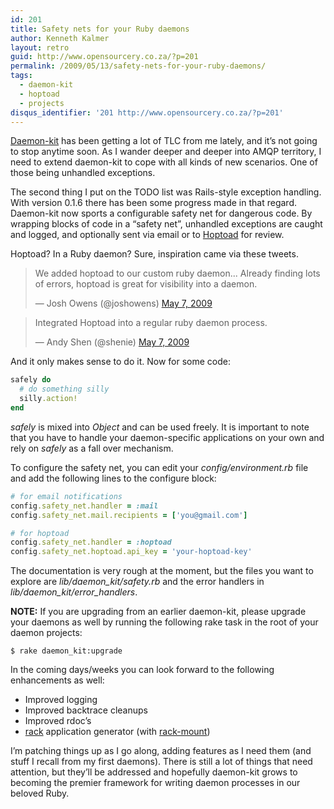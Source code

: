 ```yaml
---
id: 201
title: Safety nets for your Ruby daemons
author: Kenneth Kalmer
layout: retro
guid: http://www.opensourcery.co.za/?p=201
permalink: /2009/05/13/safety-nets-for-your-ruby-daemons/
tags:
  - daemon-kit
  - hoptoad
  - projects
disqus_identifier: '201 http://www.opensourcery.co.za/?p=201'
---
```


[Daemon-kit][1] has been getting a lot of TLC from me lately, and it&#8217;s not going to stop anytime soon. As I wander deeper and deeper into AMQP territory, I need to extend daemon-kit to cope with all kinds of new scenarios. One of those being unhandled exceptions.

The second thing I put on the TODO list was Rails-style exception handling. With version 0.1.6 there has been some progress made in that regard. Daemon-kit now sports a configurable safety net for dangerous code. By wrapping blocks of code in a &#8220;safety net&#8221;, unhandled exceptions are caught and logged, and optionally sent via email or to [Hoptoad][2] for review.

Hoptoad? In a Ruby daemon? Sure, inspiration came via these tweets.

<blockquote class="twitter-tweet" lang="en"><p>We added hoptoad to our custom ruby daemon... Already finding lots of errors, hoptoad is great for visibility into a daemon.</p>&mdash; Josh Owens (@joshowens) <a href="https://twitter.com/joshowens/status/1727857995">May 7, 2009</a></blockquote>
<script async src="//platform.twitter.com/widgets.js" charset="utf-8"></script>

<blockquote class="twitter-tweet" lang="en"><p>Integrated Hoptoad into a regular ruby daemon process.</p>&mdash; Andy Shen (@shenie) <a href="https://twitter.com/shenie/status/1725958950">May 7, 2009</a></blockquote>
<script async src="//platform.twitter.com/widgets.js" charset="utf-8"></script>

And it only makes sense to do it. Now for some code:

~~~ruby
safely do
  # do something silly
  silly.action!
end
~~~

*safely* is mixed into *Object* and can be used freely. It is important to note that you have to handle your daemon-specific applications on your own and rely on *safely* as a fall over mechanism.

To configure the safety net, you can edit your *config/environment.rb* file and add the following lines to the configure block:

~~~ruby
# for email notifications
config.safety_net.handler = :mail
config.safety_net.mail.recipients = ['you@gmail.com']

# for hoptoad
config.safety_net.handler = :hoptoad
config.safety_net.hoptoad.api_key = 'your-hoptoad-key'
~~~

The documentation is very rough at the moment, but the files you want to explore are *lib/daemon_kit/safety.rb* and the error handlers in *lib/daemon\_kit/error\_handlers*.

**NOTE:** If you are upgrading from an earlier daemon-kit, please upgrade your daemons as well by running the following rake task in the root of your daemon projects:

`$ rake daemon_kit:upgrade`

In the coming days/weeks you can look forward to the following enhancements as well:

  * Improved logging
  * Improved backtrace cleanups
  * Improved rdoc&#8217;s
  * [rack][5] application generator (with [rack-mount][6])

I&#8217;m patching things up as I go along, adding features as I need them (and stuff I recall from my first daemons). There is still a lot of things that need attention, but they&#8217;ll be addressed and hopefully daemon-kit grows to becoming the premier framework for writing daemon processes in our beloved Ruby.

 [1]: http://github.com/kennethkalmer/daemon-kit
 [2]: http://hoptoadapp.com/
 [5]: http://rack.rubyforge.org/
 [6]: http://github.com/josh/rack-mount
